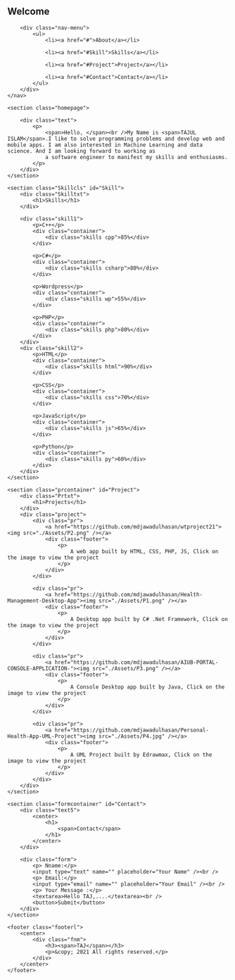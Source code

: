 <!DOCTYPE html>
<html lang="en">

<head>
    <meta charset="UTF-8" />
    <meta http-equiv="X-UA-Compatible" content="IE=edge" />
    <meta name="viewport" content="width=device-width, initial-scale=1.0" />
    <link rel="stylesheet" type="text/css" href="style.css" />
    <title>Home- TAJ</title>
</head>

<body>
    <nav class="navbar">
        <div class="logo">
            <h1>Welcome</h1>
        </div>

        <div class="nav-menu">
            <ul>
                <li><a href="#">About</a></li>

                <li><a href="#Skill">Skills</a></li>

                <li><a href="#Project">Project</a></li>

                <li><a href="#Contact">Contact</a></li>
            </ul>
        </div>
    </nav>

    <section class="homepage">
        
        <div class="text">
            <p>
                <span>Hello, </span><br />My Name is <span>TAJUL ISLAM</span>.I like to solve programming problems and develop web and mobile apps. I am also interested in Machine Learning and data science. And I am looking forward to working as
                a software engineer to manifest my skills and enthusiasms.
            </p>
        </div>
    </section>

    <section class="Skillcls" id="Skill">
        <div class="Skilltxt">
            <h1>Skills</h1>
        </div>

        <div class="skill1">
            <p>C++</p>
            <div class="container">
                <div class="skills cpp">85%</div>
            </div>

            <p>C#</p>
            <div class="container">
                <div class="skills csharp">80%</div>
            </div>

            <p>Wordpress</p>
            <div class="container">
                <div class="skills wp">55%</div>
            </div>

            <p>PHP</p>
            <div class="container">
                <div class="skills php">80%</div>
            </div>
        </div>
        <div class="skill2">
            <p>HTML</p>
            <div class="container">
                <div class="skills html">90%</div>
            </div>

            <p>CSS</p>
            <div class="container">
                <div class="skills css">70%</div>
            </div>

            <p>JavaScript</p>
            <div class="container">
                <div class="skills js">65%</div>
            </div>

            <p>Python</p>
            <div class="container">
                <div class="skills py">60%</div>
            </div>
        </div>
    </section>

    <section class="prcontainer" id="Project">
        <div class="Prtxt">
            <h1>Projects</h1>
        </div>
        <div class="project">
            <div class="pr">
                <a href="https://github.com/mdjawadulhasan/wtproject21"><img src="./Assets/P2.png" /></a>
                <div class="footer">
                    <p>
                        A web app built by HTML, CSS, PHP, JS, Click on the image to view the project
                    </p>
                </div>
            </div>

            <div class="pr">
                <a href="https://github.com/mdjawadulhasan/Health-Management-Desktop-App"><img src="./Assets/P1.png" /></a>
                <div class="footer">
                    <p>
                        A Desktop app built by C# .Net Framework, Click on the image to view the project
                    </p>
                </div>
            </div>

            <div class="pr">
                <a href="https://github.com/mdjawadulhasan/AIUB-PORTAL-CONSOLE-APPLICATION-"><img src="./Assets/P3.png" /></a>
                <div class="footer">
                    <p>
                        A Console Desktop app built by Java, Click on the image to view the project
                    </p>
                </div>
            </div>

            <div class="pr">
                <a href="https://github.com/mdjawadulhasan/Personal-Health-App-UML-Project"><img src="./Assets/P4.jpg" /></a>
                <div class="footer">
                    <p>
                        A UML Project built by Edrawmax, Click on the image to view the project
                    </p>
                </div>
            </div>
        </div>
    </section>

    <section class="formcontainer" id="Contact">
        <div class="text5">
            <center>
                <h1>
                    <span>Contact</span>
                </h1>
            </center>
        </div>

        <div class="form">
            <p> Nname:</p>
            <input type="text" name="" placeholder="Your Name" /><br />
            <p> Email:</p>
            <input type="email" name="" placeholder="Your Email" /><br />
            <p> Your Message :</p>
            <textarea>Hello TAJ,....</textarea><br />
            <button>Submit</button>
        </div>
    </section>

    <footer class="footerl">
        <center>
            <div class="fnm">
                <h3><span>TAJ</span></h3>
                <p>&copy; 2021 All rights reserved.</p>
            </div>
        </center>
    </footer>
</body>

</html>
